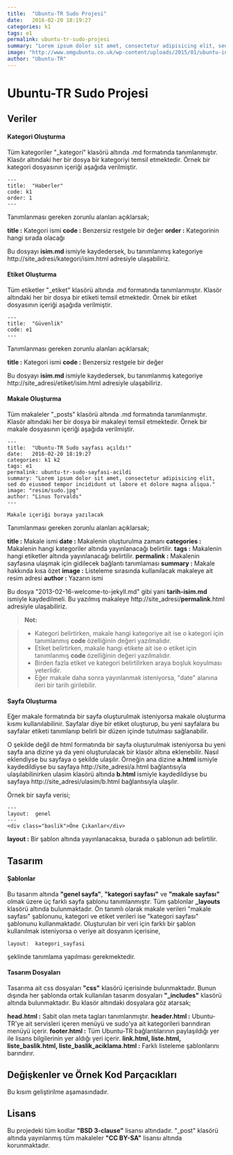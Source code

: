 ```yaml
---
title:  "Ubuntu-TR Sudo Projesi"
date:   2016-02-20 18:19:27
categories: k1
tags: e1
permalink: ubuntu-tr-sudo-projesi
summary: "Lorem ipsum dolor sit amet, consectetur adipisicing elit, sed do eiusmod tempor incididunt ut labore et dolore magna aliqua."
image: "http://www.omgubuntu.co.uk/wp-content/uploads/2015/01/ubuntu-internet-of-things-350x200.jpg"
author: "Ubuntu-TR"
---
```


Ubuntu-TR Sudo Projesi
====================


Veriler
---------

#### <i class="icon-file"></i> Kategori Oluşturma
Tüm kategoriler "_kategori" klasörü altında .md formatında tanımlanmıştır. Klasör altındaki her bir dosya bir kategoriyi temsil etmektedir. Örnek bir kategori dosyasının içeriği aşağıda verilmiştir.
```
---
title:  "Haberler"
code: k1
order: 1
---
```
Tanımlanması gereken zorunlu alanları açıklarsak;

**title :** Kategori ismi
**code :** Benzersiz restgele bir değer
**order :** Kategorinin hangi sırada olacağı

Bu dosyayı **isim.md** ismiyle kaydedersek, bu tanımlanmış kategoriye http://site_adresi/kategori/isim.html adresiyle ulaşabiliriz.

#### <i class="icon-file"></i> Etiket Oluşturma
Tüm etiketler "_etiket" klasörü altında .md formatında tanımlanmıştır. Klasör altındaki her bir dosya bir etiketi temsil etmektedir. Örnek bir etiket dosyasının içeriği aşağıda verilmiştir.
```
---
title:  "Güvenlik"
code: e1
---
```
Tanımlanması gereken zorunlu alanları açıklarsak;

**title :** Kategori ismi
**code :** Benzersiz restgele bir değer

Bu dosyayı **isim.md** ismiyle kaydedersek, bu tanımlanmış kategoriye http://site_adresi/etiket/isim.html adresiyle ulaşabiliriz.

#### <i class="icon-file"></i> Makale Oluşturma
Tüm makaleler "_posts" klasörü altında .md formatında tanımlanmıştır. Klasör altındaki her bir dosya bir makaleyi temsil etmektedir. Örnek bir makale dosyasının içeriği aşağıda verilmiştir.
```
---
title:  "Ubuntu-TR Sudo sayfası açıldı!"
date:   2016-02-20 18:19:27
categories: k1 k2
tags: e1
permalink: ubuntu-tr-sudo-sayfasi-acildi
summary: "Lorem ipsum dolor sit amet, consectetur adipisicing elit, sed do eiusmod tempor incididunt ut labore et dolore magna aliqua."
image: "resim/sudo.jpg"
author: "Linus Torvalds"
---

Makale içeriği buraya yazılacak
```
Tanımlanması gereken zorunlu alanları açıklarsak;

**title :** Makale ismi
**date :** Makalenin oluşturulma zamanı
**categories :** Makalenin hangi kategoriler altında yayınlanacağı belirtilir.
**tags :** Makalenin hangi etiketler altında yayınlanacağı belirtilir.
**permalink :** Makalenin sayfasına ulaşmak için gidilecek bağlantı tanımlaması
**summary :** Makale hakkında kısa özet
**image :** Listeleme sırasında kullanılacak makaleye ait resim adresi
**author :** Yazarın ismi 

Bu dosya "2013-02-16-welcome-to-jekyll.md" gibi yani **tarih-isim.md** ismiyle kaydedilmeli. Bu yazılmış makaleye http://site_adresi/**permalink**.html adresiyle ulaşabiliriz.

> **Not:**

> - Kategori belirtirken, makale hangi kategoriye ait ise o kategori için tanımlanmış **code** özelliğinin değeri yazılmalıdır.
> - Etiket belirtirken, makale hangi etikete ait ise o etiket için tanımlanmış **code** özelliğinin değeri yazılmalıdır.
> - Birden fazla etiket ve kategori belirtilirken araya boşluk koyulması yeterlidir.
> - Eğer makale daha sonra yayınlanmak isteniyorsa, "date" alanına ileri bir tarih girilebilir.

#### <i class="icon-file"></i> Sayfa Oluşturma
Eğer makale formatında bir sayfa oluşturulmak isteniyorsa makale oluşturma kısmı kullanılabilinir. Sayfalar diye bir etiket oluşturup, bu yeni sayfalara bu sayfalar etiketi tanımlanıp belirli bir düzen içinde tutulması sağlanabilir.

O şekilde değil de html formatında bir sayfa oluşturulmak isteniyorsa bu yeni sayfa ana dizine ya da yeni oluşturulacak bir klasör altına eklenebilir. Nasıl eklendiyse bu sayfaya o şekilde ulaşılır. Örneğin ana dizine **a.html** ismiyle kaydedildiyse bu sayfaya http://site_adresi/a.html bağlantısıyla ulaşılabilinirken ulasim klasörü altında **b.html** ismiyle kaydedildiyse bu sayfaya http://site_adresi/ulasim/b.html bağlantısıyla ulaşılır. 

Örnek bir sayfa verisi;
```
---
layout:  genel
---
<div class="baslik">Öne Çıkanlar</div>
```
**layout :** Bir şablon altında yayınlanacaksa, burada o şablonun adı belirtilir.


Tasarım
----------

#### <i class="icon-pencil"></i> Şablonlar
Bu tasarım altında **"genel sayfa"**, **"kategori sayfası"** ve **"makale sayfası"** olmak üzere üç farklı sayfa şablonu tanımlanmıştır. Tüm şablonlar **_layouts** klasörü altında bulunmaktadır. Ön tanımlı olarak makale verileri "makale sayfası" şablonunu, kategori ve etiket verileri ise "kategori sayfası" şablonunu kullanmaktadır. Oluşturulan bir veri için farklı bir şablon kullanılmak isteniyorsa o veriye ait dosyanın içerisine,
```
layout:  kategori_sayfasi
```
şeklinde tanımlama yapılması gerekmektedir.

#### <i class="icon-pencil"></i> Tasarım Dosyaları
Tasarıma ait css dosyaları **"css"** klasörü içerisinde bulunmaktadır. Bunun dışında her şablonda ortak kullanılan tasarım dosyaları **"_includes"** klasörü altında bulunmaktadır. Bu klasör altındaki dosyalara göz atarsak;

**head.html :** Sabit olan meta tagları tanımlanmıştır.
**header.html :** Ubuntu-TR'ye ait servisleri içeren menüyü ve sudo'ya ait kategorileri barındıran menüyü içerir.
**footer.html :** Tüm Ubuntu-TR bağlantılarının paylaşıldığı yer ile lisans bilgilerinin yer aldığı yeri içerir.
**link.html, liste.html, liste_baslik.html, liste_baslik_aciklama.html :** Farklı listeleme şablonlarını barındırır.

Değişkenler ve Örnek Kod Parçacıkları
---------------------------------------------------

Bu kısım geliştirilme aşamasındadır.

Lisans
--------
Bu projedeki tüm kodlar **"BSD 3-clause"** lisansı altındadır.
"_post" klasörü altında yayınlanmış tüm makaleler **"CC BY-SA"** lisansı altında korunmaktadır.
